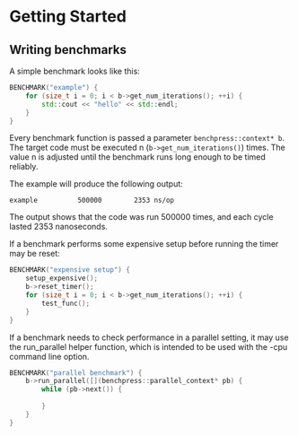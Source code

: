 # Getting Started

## Writing benchmarks

A simple benchmark looks like this:

```cpp
BENCHMARK("example") {
	for (size_t i = 0; i < b->get_num_iterations(); ++i) {
		std::cout << "hello" << std::endl;
	}
}
```

Every benchmark function is passed a parameter `benchpress::context* b`. The target code must be executed n 
(`b->get_num_iterations()`) times. The value n is adjusted until the benchmark runs long enough to be timed reliably.

The example will produce the following output:

```
example          500000        2353 ns/op
```

The output shows that the code was run 500000 times, and each cycle lasted 2353 nanoseconds.

If a benchmark performs some expensive setup before running the timer may be reset:

```cpp
BENCHMARK("expensive setup") {
	setup_expensive();
	b->reset_timer();
	for (size_t i = 0; i < b->get_num_iterations(); ++i) {
		test_func();
	}
}
```

If a benchmark needs to check performance in a parallel setting, it may use the run_parallel helper function, which is
intended to be used with the -cpu command line option.

```cpp
BENCHMARK("parallel benchmark") {
	b->run_parallel([](benchpress::parallel_context* pb) {
		while (pb->next()) {
			
		}
	}
}
```